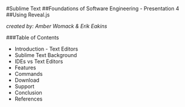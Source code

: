 #Sublime Text
##Foundations of Software Engineering - Presentation 4
##Using Reveal.js

*created by: Amber Womack & Erik Eakins*

###Table of Contents
* Introduction - Text Editors
* Sublime Text Background
* IDEs vs Text Editors
* Features
* Commands
* Download
* Support
* Conclusion
* References